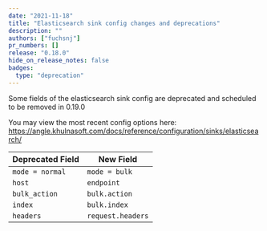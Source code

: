 ```yaml
---
date: "2021-11-18"
title: "Elasticsearch sink config changes and deprecations"
description: ""
authors: ["fuchsnj"]
pr_numbers: []
release: "0.18.0"
hide_on_release_notes: false
badges:
  type: "deprecation"
---
```


Some fields of the elasticsearch sink config are deprecated and scheduled to be removed in 0.19.0

You may view the most recent config options here:
https://angle.khulnasoft.com/docs/reference/configuration/sinks/elasticsearch/

| Deprecated Field   | New Field             |
| -----------        | -----------           |
| `mode = normal`    | `mode = bulk`         |
| `host`             | `endpoint`            |
| `bulk_action`      | `bulk.action`         |
| `index`            | `bulk.index`          |
| `headers`          | `request.headers`     |

